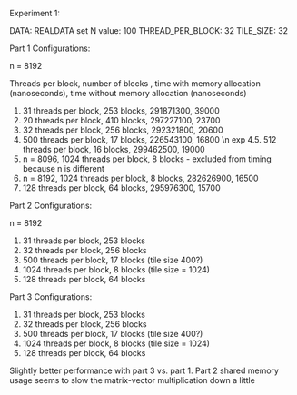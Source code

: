 Experiment 1:

DATA: REALDATA set
N value: 100
THREAD_PER_BLOCK: 32
TILE_SIZE: 32


Part 1 Configurations:

n = 8192

Threads per block, number of blocks , time with memory allocation (nanoseconds), time without memory allocation (nanoseconds)
1. 31 threads per block, 253 blocks, 291871300, 39000
2. 20 threads per block, 410 blocks, 297227100, 23700
3. 32 threads per block, 256 blocks, 292321800, 20600
4. 500 threads per block, 17 blocks, 226543100, 16800 \n
exp 4.5. 512 threads per block, 16 blocks, 299462500, 19000
5. n = 8096, 1024 threads per block, 8 blocks - excluded from timing because n is different  
6. n = 8192, 1024 threads per block, 8 blocks, 282626900, 16500
7. 128 threads per block, 64 blocks,  295976300, 15700


Part 2 Configurations:

n = 8192

1. 31 threads per block, 253 blocks
2. 32 threads per block, 256 blocks
3. 500 threads per block, 17 blocks  (tile size 400?)
4. 1024 threads per block, 8 blocks (tile size = 1024) 
5. 128 threads per block, 64 blocks 


Part 3 Configurations:
1. 31 threads per block, 253 blocks
2. 32 threads per block, 256 blocks
3. 500 threads per block, 17 blocks  (tile size 400?)
4. 1024 threads per block, 8 blocks (tile size = 1024) 
5. 128 threads per block, 64 blocks 

Slightly better performance with part 3 vs. part 1. Part 2 shared memory usage seems to slow the matrix-vector multiplication down a little 
